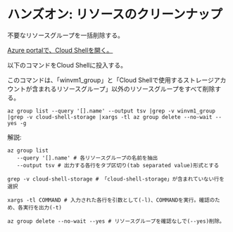 # ハンズオン: リソースのクリーンナップ

不要なリソースグループを一括削除する。

[Azure portalで、Cloud Shellを開く。](cloudshell.md)

以下のコマンドをCloud Shellに投入する。

このコマンドは、「winvm1_group」と「Cloud Shellで使用するストレージアカウントが含まれるリソースグループ」以外のリソースグループをすべて削除する。

```
az group list --query '[].name' --output tsv |grep -v winvm1_group |grep -v cloud-shell-storage |xargs -tl az group delete --no-wait --yes -g
```

解説:

```
az group list
   --query '[].name' # 各リソースグループの名前を抽出
   --output tsv # 出力する各行をタブ区切り(tab separated value)形式とする
```

```
grep -v cloud-shell-storage # 「cloud-shell-storage」が含まれていない行を選択
```

```
xargs -tl COMMAND # 入力された各行を引数として(-l)、COMMANDを実行。確認のため、各実行を出力(-t)
```

```
az group delete --no-wait --yes # リソースグループを確認なしで(--yes)削除。
```